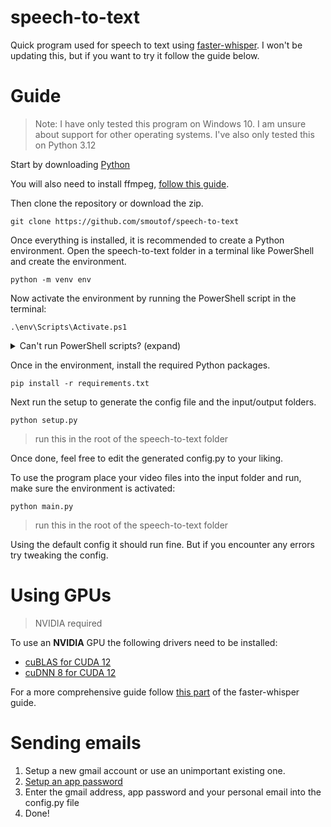 # speech-to-text
 Quick program used for speech to text using [faster-whisper](https://github.com/SYSTRAN/faster-whisper). I won't be updating this, but if you want to try it follow the guide below.

# Guide

> Note: I have only tested this program on Windows 10. I am unsure about support for other operating systems. I've also only tested this on Python 3.12

Start by downloading [Python](https://www.python.org/downloads/)

You will also need to install ffmpeg, [follow this guide](https://phoenixnap.com/kb/ffmpeg-windows).

Then clone the repository or download the zip.

    git clone https://github.com/smoutof/speech-to-text

Once everything is installed, it is recommended to create a Python environment. Open the speech-to-text folder in a terminal like PowerShell and create the environment.

    python -m venv env
Now activate the environment by running the PowerShell script in the terminal:

    .\env\Scripts\Activate.ps1
    

<details>
<summary>Can't run PowerShell scripts? (expand)</summary>
<br>

 1. Open PowerShell as administrator
 2. type `Set-ExecutionPolicy Unrestricted`
 3. Press **A**
 4. You can now close the admin window and run the script again.

</details>

Once in the environment, install the required Python packages.

    pip install -r requirements.txt

Next run the setup to generate the config file and the input/output folders.

    python setup.py
  

> run this in the root of the speech-to-text folder

Once done, feel free to edit the generated config.py to your liking.

To use the program place your video files into the input folder and run, make sure the environment is activated:

    python main.py
> run this in the root of the speech-to-text folder

Using the default config it should run fine. But if you encounter any errors try tweaking the config.

# Using GPUs

> NVIDIA required

To use an **NVIDIA** GPU the following drivers need to be installed:
 - [cuBLAS for CUDA 12](https://developer.nvidia.com/cublas)
 - [cuDNN 8 for CUDA 12](https://developer.nvidia.com/cudnn)

For a more comprehensive guide follow [this part](https://github.com/SYSTRAN/faster-whisper?tab=readme-ov-file#gpu) of the faster-whisper guide.

# Sending emails

 1. Setup a new gmail account or use an unimportant existing one.
 2. [Setup an app password](https://knowledge.workspace.google.com/kb/how-to-create-app-passwords-000009237)
 3. Enter the gmail address, app password and your personal email into the config.py file
 4. Done!

